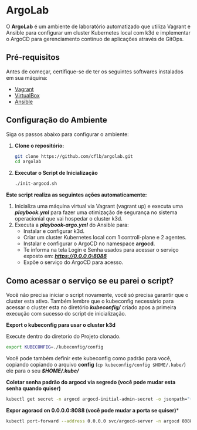 # ArgoLab

O **ArgoLab** é um ambiente de laboratório automatizado que utiliza Vagrant e Ansible para configurar um cluster Kubernetes local com k3d e implementar o ArgoCD para gerenciamento contínuo de aplicações através de GitOps.

## Pré-requisitos

Antes de começar, certifique-se de ter os seguintes softwares instalados em sua máquina:

- [Vagrant](https://www.vagrantup.com/downloads)
- [VirtualBox](https://www.virtualbox.org/wiki/Downloads)
- [Ansible](https://docs.ansible.com/ansible/latest/installation_guide/intro_installation.html)

## Configuração do Ambiente

Siga os passos abaixo para configurar o ambiente:

1. **Clone o repositório:**

   ```bash
   git clone https://github.com/cflb/argolab.git
   cd argolab

2. **Executar o Script de Inicialização**

    ```bash
    ./init-argocd.sh
    ```

**Este script realiza as seguintes ações automaticamente:**

1. Inicializa uma máquina virtual via Vagrant (vagrant up) e executa uma ***playbook.yml*** para fazer uma otimização de segurança no sistema operacionial que vai hospedar o cluster k3d.
2. Executa a ***playbook-argo.yml*** do Ansible para:
    - Instalar e configurar k3d.
    - Criar um cluster Kubernetes local com 1 controll-plane e 2 agentes.
    - Instalar e configurar o ArgoCD no namespace **argocd**.
    - Te informa na tela Login e Senha usados para acessar o serviço exposto em: ***https://0.0.0.0:8088***
    - Expõe o serviço do ArgoCD para acesso.

## Como acessar o serviço se eu parei o script?

Você não precisa iniciar o script novamente, você só precisa garantir que o cluster esta ativo. Também lembre que o kubeconfig necessário para acessar o cluster esta no diretório ***kubeconfig/*** criado apos a primeira execução com sucesso do script de inicialização.

**Export o kubeconfig para usar o cluster k3d**

Execute dentro do diretorio do Projeto clonado.

```bash
export KUBECONFIG=./kubeconfig/config
```

Você pode também definir este kubeconfig como padrão para você, copiando copiando o arquivo **config** (```cp kubeconfig/config $HOME/.kube/```) ele para o seu ***$HOME/.kube/***

**Coletar senha padrão do argocd via segredo (você pode mudar esta senha quando quiser)**

```bash
kubectl get secret -n argocd argocd-initial-admin-secret -o jsonpath="{.data.password}" | base64 --decode
```

**Expor agoracd on 0.0.0.0:8088 (você pode mudar a porta se quiser)***

```bash
kubectl port-forward --address 0.0.0.0 svc/argocd-server -n argocd 8088:443
```